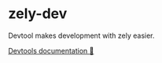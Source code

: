 # zely-dev

Devtool makes development with zely easier.

[Devtools documentation 🚀](https://zely.vercel.app/docs/devtools)
